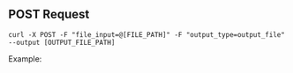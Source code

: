 ## POST Request
`curl -X POST -F "file_input=@[FILE_PATH]" -F "output_type=output_file" --output [OUTPUT_FILE_PATH]`

Example: 